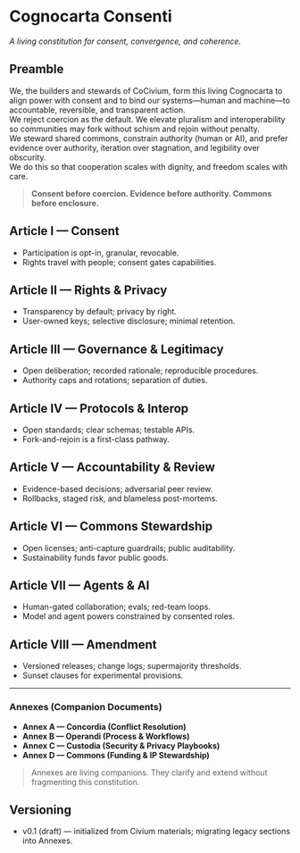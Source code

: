# Cognocarta Consenti
*A living constitution for consent, convergence, and coherence.*

## Preamble
We, the builders and stewards of CoCivium, form this living Cognocarta to align power with consent and to bind our systems—human and machine—to accountable, reversible, and transparent action.  
We reject coercion as the default. We elevate pluralism and interoperability so communities may fork without schism and rejoin without penalty.  
We steward shared commons, constrain authority (human or AI), and prefer evidence over authority, iteration over stagnation, and legibility over obscurity.  
We do this so that cooperation scales with dignity, and freedom scales with care.

> **Consent before coercion. Evidence before authority. Commons before enclosure.**

## Article I — Consent
- Participation is opt-in, granular, revocable.
- Rights travel with people; consent gates capabilities.

## Article II — Rights & Privacy
- Transparency by default; privacy by right.
- User-owned keys; selective disclosure; minimal retention.

## Article III — Governance & Legitimacy
- Open deliberation; recorded rationale; reproducible procedures.
- Authority caps and rotations; separation of duties.

## Article IV — Protocols & Interop
- Open standards; clear schemas; testable APIs.
- Fork-and-rejoin is a first-class pathway.

## Article V — Accountability & Review
- Evidence-based decisions; adversarial peer review.
- Rollbacks, staged risk, and blameless post-mortems.

## Article VI — Commons Stewardship
- Open licenses; anti-capture guardrails; public auditability.
- Sustainability funds favor public goods.

## Article VII — Agents & AI
- Human-gated collaboration; evals; red-team loops.
- Model and agent powers constrained by consented roles.

## Article VIII — Amendment
- Versioned releases; change logs; supermajority thresholds.
- Sunset clauses for experimental provisions.

---

### Annexes (Companion Documents)
- **Annex A — Concordia (Conflict Resolution)**
- **Annex B — Operandi (Process & Workflows)**
- **Annex C — Custodia (Security & Privacy Playbooks)**
- **Annex D — Commons (Funding & IP Stewardship)**

> Annexes are living companions. They clarify and extend without fragmenting this constitution.

## Versioning
- v0.1 (draft) — initialized from Civium materials; migrating legacy sections into Annexes.